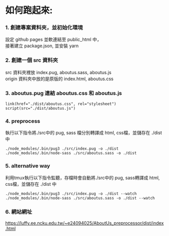 # 如何跑起來:
### 1. 創建專案資料夾，並初始化環境
設定 github pages 並軟連結至 public_html 中，  
接著建立 package.json, 並安裝 yarn  

### 2. 創建一個 src 資料夾
src 資料夾裡放 index.pug, aboutus.sass, aboutus.js  
origin 資料夾中放的是原版的 index.html, aboutus.css  

### 3. aboutus.pug 連結 aboutus.css 和 aboutus.js
```
link(href="./dist/aboutus.css", rel="stylesheet")  
script(src="./dist/aboutus.js")  
```

### 4. preprocess
執行以下指令將./src中的 pug, sass 檔分別轉譯成 html, css檔，並儲存在 ./dist 中  
```
./node_modules/.bin/pug3 ./src/index.pug -o ./dist  
./node_modules/.bin/node-sass ./src/aboutus.sass -o ./dist  
```

### 5. alternative way
利用tmux執行以下指令監聽，存檔時會自動將./src中的 pug, sass轉譯成 html, css檔，並儲存在 ./dist 中  
```
./node_modules/.bin/pug3 ./src/index.pug -o ./dist --watch  
./node_modules/.bin/node-sass ./src/aboutus.sass -o ./dist --watch  
```

### 6. 網站網址
<https://luffy.ee.ncku.edu.tw/~e24094025/AboutUs_preprocessor/dist/index.html>  
